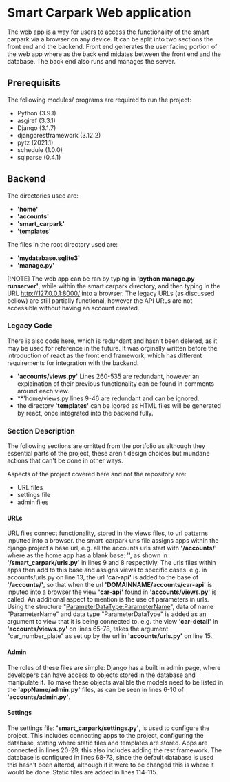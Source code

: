 # Smart Carpark Web application
The web app is a way for users to access the functionality of the smart carpark via a browser on any device. It can be split into two sections the front end and the backend. Front end generates the user facing portion of the web app where as the back end midates between the front end and the database. The back end also runs and manages the server. 

## Prerequisits
The following modules/ programs are required to run the project:
* Python (3.9.1)
* asgiref (3.3.1)
* Django (3.1.7)
* djangorestframework (3.12.2)
* pytz (2021.1)
* schedule (1.0.0)
* sqlparse (0.4.1) 

## Backend 
The directories used are:
* **'home'**
* **'accounts'**
* **'smart_carpark'**
* **'templates'**

The files in the root directory used are:
* **'mydatabase.sqlite3'**
* **'manage.py'** 

[!NOTE] The web app can be ran by typing in **'python manage.py runserver'**, while within the smart carpark directory, and then typing in the URL http://127.0.0.1:8000/ into a browser. The legacy URLs (as discussed bellow) are still partially functional, however the API URLs are not accessible without having an account created. 
### Legacy Code
There is also code here, which is redundant and hasn't been deleted, as it may be used for reference in the future. It was orginally written before the introduction of react as the front end framework, which has different requirements for integration with the backend.

* **'accounts/views.py'** Lines 260-535 are redundant, however an explaination of their previous functionality can be found in comments around each view.
* **'home/views.py lines 9-46 are redundant and can be ignored. 
* the directory **'templates'** can be igored as HTML files will be generated by react, once integrated into the backend fully.

### Section Description
The following sections are omitted from the portfolio as although they essential parts of the project, these aren't design choices but mundane actions that can't be done in other ways.

Aspects of the project covered here and not the repository are:
* URL files
* settings file
* admin files


#### URLs
URL files connect functionality, stored in the views files, to url patterns inputted into a browser. the smart_carpark urls file  assigns apps within the django project a base url, e.g. all the accounts urls start with **'/accounts/'** where as the home app has a blank base: '', as shown in **'/smart_carpark/urls.py'** in lines 9 and 8 respectivly. The urls files within apps then add to this base and assigns views to specific cases. e.g. in accounts/urls.py on line 13, the url **'car-api'** is added to the base of **'/accounts/'**, so that when the url **'DOMAINNAME/accounts/car-api'** is inputed into a browser the view **'car-api'** found in **'accounts/views.py'** is called. An additional aspect to mention is the use of parameters in urls. Using the structure "<ParameterDataType:ParameterName>", data of name "ParameterName" and data type "ParameterDataType" is added as an argument to view that it is being connected to. e.g. the view **'car-detail'** in **'accounts/views.py'** on lines 65-78, takes the argument "car_number_plate" as set up by the url in **'accounts/urls.py'** on line 15.

#### Admin
The roles of these files are simple: Django has a built in admin page, where developers can have access to objects stored in the database and manipulate it. To make these objects avalible the models need to be listed in the **'appName/admin.py'** files, as can be seen in lines 6-10 of **'accounts/admin.py'**. 

#### Settings 
The settings file: **'smart_carpark/settings.py'**, is used to configure the project. This includes connecting apps to the project, configuring the database, stating where static files and templates are stored. Apps are connected in lines 20-29, this also includes adding the rest framework. The database is configured in lines 68-73, since the default database is used this hasn't been altered, although if it were to be changed this is where it would be done. Static files are added in lines 114-115. 

